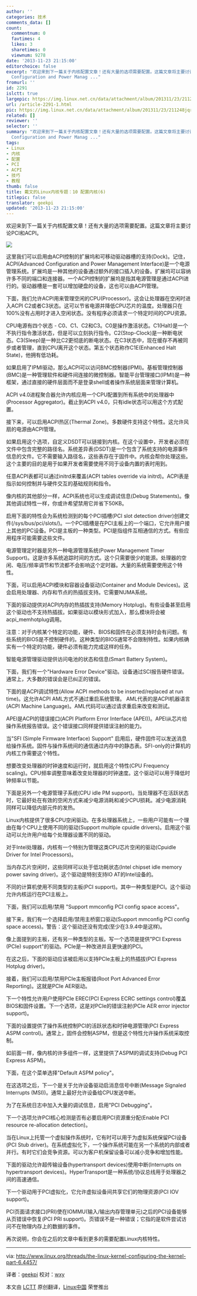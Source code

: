 ```yaml
---
author: ''
categories: 技术
comments_data: []
count:
  commentnum: 0
  favtimes: 4
  likes: 3
  sharetimes: 0
  viewnum: 9278
date: '2013-11-23 21:15:00'
editorchoice: false
excerpt: "欢迎来到下一篇关于内核配置文章！还有大量的选项需要配置。这篇文章将主要讨论PCI和ACPI。\r\n\r\n这里我们可以启用由ACPI控制的扩展坞和可移动驱动器槽的支持(Dock)。记住，ACPI(Advanced
  Configuration and Power Manag ..."
fromurl: ''
id: 2291
islctt: true
largepic: https://img.linux.net.cn/data/attachment/album/201311/23/211248jqrqtwj8e8rhtteq.png
url: /article-2291-1.html
pic: https://img.linux.net.cn/data/attachment/album/201311/23/211248jqrqtwj8e8rhtteq.png.thumb.jpg
related: []
reviewer: ''
selector: ''
summary: "欢迎来到下一篇关于内核配置文章！还有大量的选项需要配置。这篇文章将主要讨论PCI和ACPI。\r\n\r\n这里我们可以启用由ACPI控制的扩展坞和可移动驱动器槽的支持(Dock)。记住，ACPI(Advanced
  Configuration and Power Manag ..."
tags:
- Linux
- 内核
- 配置
- PCI
- ACPI
- 技巧
- 教程
thumb: false
title: 戴文的Linux内核专题：10 配置内核(6)
titlepic: false
translator: geekpi
updated: '2013-11-23 21:15:00'
---
```


欢迎来到下一篇关于内核配置文章！还有大量的选项需要配置。这篇文章将主要讨论PCI和ACPI。


![](https://img.linux.net.cn/data/attachment/album/201311/23/211248jqrqtwj8e8rhtteq.png)


这里我们可以启用由ACPI控制的扩展坞和可移动驱动器槽的支持(Dock)。记住，ACPI(Advanced Configuration and Power Management Interface)是一个电源管理系统。扩展坞是一种其他的设备通过额外的接口插入的设备。扩展坞可以容纳许多不同的端口和连接器。一个ACPI控制的扩展坞是指其电源管理是通过ACPI进行的。驱动器槽是一套可以增加硬盘的设备，这也可以由ACPI管理。


下面，我们允许ACPI用来管理空闲的CPU(Processor)。这会让处理器在空闲时进入ACPI C2或者C3状态。这可以节省电源并降低CPU芯片的温度。处理器只在100%没有占用时才进入空闲状态。没有程序必须请求一个特定时间的CPU资源。


CPU电源有四个状态 - C0、C1、C2和C3。C0是操作激活状态。C1(Halt)是一个不执行指令激活状态，但是可以立刻执行指令。C2(Stop-Clock)是一种断电状态。C3(Sleep)是一种比C2更彻底的断电状态。在C3状态中，现在缓存不再被同步或者管理，直到CPU离开这个状态。第五个状态称作C1E(Enhanced Halt State)，他拥有低功耗。


如果启用了IPMI驱动，那么ACPI可以访问BMC控制器(IPMI)。基板管理控制器(BMC)是一种管理软件和硬件间连接的微控制器。智能平台管理接口(IPMI)是一种框架，通过直接的硬件层面而不是登录shell或者操作系统层面来管理计算机。


ACPI v4.0进程聚合器允许内核应用一个CPU配置到所有系统中的处理器中(Processor Aggregator)。截止到ACPI v4.0，只有idle状态可以用这个方式配置。


接下来，可以启用ACPI热区(Thermal Zone)。多数硬件支持这个特性。这允许风扇的电源由ACPI管理。


如果启用这个选项，自定义DSDT可以链接到内核。在这个设置中，开发者必须在文件中包含完整的路径名。系统差异表(DSDT)是一个包含了系统支持的电源事件信息的文件。它不需要输入路径名，这些表存在于固件中。内核会帮你处理这些。这个主要的目的是用于如果开发者需要使用不同于设备内置的表时用到。


任意ACPI表都可以通过initrd来覆盖(ACPI tables override via initrd)。ACPI表是指示如何控制并与硬件交互的基础规则和指令。


像内核的其他部分一样，ACPI系统也可以生成调试信息(Debug Statements)。像其他调试特性一样，你或许希望禁用它并省下50KB。


启用下面的特性会为系统检测到的每个PCI插槽(PCI slot detection driver)创建文件(/sys/bus/pci/slots/)。一个PCI插槽是在PCI主板上的一个端口，它允许用户接上其他的PC设备。PCI是主板的一种类型。PCI是指组件互相通信的方式。有些应用程序可能需要这些文件。


电源管理定时器是另外一种电源管理系统(Power Management Timer Support)。这是许多系统追踪时间的方式。这个只需要很少的能源。处理器的空闲、电压/频率调节和节流都不会影响这个定时器。大量的系统需要使用这个特性。


下面，可以启用ACPI模块和容器设备驱动(Container and Module Devices)。这会启用处理器、内存和节点的热插拔支持。它需要NUMA系统。


下面的驱动提供对ACPI内存的热插拔支持(Memory Hotplug)。有些设备甚至启用这个驱动也不支持热插拔。如果驱动以模块形式加入，那么模块将会被acpi\_memhotplug调用。


注意：对于内核某个特定的功能，硬件、BIOS和固件在必须支持时会有问题。有些系统的BIOS是不控制硬件的。这种类型的BIOS通常不会限制特性。如果内核确实有一个特定的功能，硬件必须有能力完成这样的任务。


智能电源管理驱动提供访问电池的状态和信息(Smart Battery System)。


下面，我们有一个"Hardware Error Device"驱动。设备通过SCI报告硬件错误。通常上，大多数的错误会是已纠正的错误。


下面的是ACPI调试特性(Allow ACPI methods to be inserted/replaced at run time)。这允许ACPI AML方式不通过重启系统管理。 AML代表的是ACPI机器语言(ACPI Machine Language)。AML代码可以通过请求重启来改变和测试。


APEI是ACPI的错误接口(ACPI Platform Error Interface (APEI))。APEI从芯片给操作系统报告错误。这个错误接口同样提供错误注射的能力。


当"SFI (Simple Firmware Interface) Support" 启用后，硬件固件可以发送消息给操作系统。固件与操作系统间的通信通过内存中的静态表。SFI-only的计算机的内核工作需要这个特性。


想要改变处理器的时钟速度和运行时，就启用这个特性(CPU Frequency scaling)。CPU频率调整意味着改变处理器的时钟速度。这个驱动可以用于降低时钟频率以节能。


下面是另外一个电源管理子系统(CPU idle PM support)。当处理器不在活跃状态时，它最好处在有效的空闲方式来减少电源消耗和减少CPU损耗。减少电源消耗同样可以降低内部元件的发热。


Linux内核提供了很多CPU空闲驱动。在多处理器系统上，一些用户可能有一个理由在每个CPU上使用不同的驱动(Support multiple cpuidle drivers)。启用这个驱动可以允许用户给每个处理器设置不同的驱动。


对于Intel处理器，内核有一个特别为管理这类CPU芯片空闲的驱动(Cpuidle Driver for Intel Processors)。


当内存芯片空闲时，这些同样可以处于低功耗状态(Intel chipset idle memory power saving driver)。这个驱动是特别支持IO AT的Intel设备的。


不同的计算机使用不同类型的主板(PCI support)。其中一种类型是PCI。这个驱动允许内核运行在PCI主板上。


下面，我们可以启用/禁用 "Support mmconfig PCI config space access"。


接下来，我们有一个选择启用/禁用主桥窗口驱动(Support mmconfig PCI config space access)。警告：这个驱动还没有完成(至少在3.9.4中是这样)。


像上面提到的主板，还有另一种类型的主板。写一个选项是提供"PCI Express (PCIe) support"的驱动。PCIe是一种改进并且更快速的PCI。


在这之后，下面的驱动应该被启用以支持PCIe主板上的热插拔(PCI Express Hotplug driver)。


接着，我们可以启用/禁用PCIe主板报错(Root Port Advanced Error Reporting)。这就是PCIe AER驱动。


下一个特性允许用户使用PCIe EREC(PCI Express ECRC settings control)覆盖BIOS和固件设置。下一个选项，这是对PCIe的错误注射(PCIe AER error injector support)。


下面的设置提供了操作系统控制PCI的活跃状态和时钟电源管理(PCI Express ASPM control)。通常上，固件会控制ASPM，但是这个特性允许操作系统采取控制。


如前面一样，像内核的许多组件一样，这里提供了ASPM的调试支持(Debug PCI Express ASPM)。


下面，在这个菜单选择"Default ASPM policy"。


在这选项之后，下一个是关于允许设备驱动启消息信号中断(Message Signaled Interrupts (MSI))。通常上最好允许设备给CPU发送中断。


为了在系统日志中加入大量的调试信息，启用"PCI Debugging"。


下一个选项允许PCI核心检测是否有必要启用PCI资源重分配(Enable PCI resource re-allocation detection)。


当在Linux上托管一个虚拟操作系统时，它有时可以用于为虚拟系统保留PCI设备(PCI Stub driver)。在系统虚拟化下，一个操作系统可能在另一个系统的内部或者并行。有时它们会竞争资源。可以为客户机保留设备可以减小竞争和增加性能。


下面的驱动允许超传输设备(hypertransport devices)使用中断(Interrupts on hypertransport devices)。HyperTransport是一种系统/协议总线用于处理器之间的高速通信。


下一个驱动用于PCI虚拟化，它允许虚拟设备间共享它们的物理资源(PCI IOV support)。


PCI页面请求接口(PRI)使在IOMMU(输入/输出内存管理单元)之后的PCI设备能够从页错误中恢复(PCI PRI support)。页错误不是一种错误；它指的是软件尝试访问不在物理内存上的数据的事件。


再次说明，你会在之后的文章中看到更多的需要配置Linux内核特性。




---


via: <http://www.linux.org/threads/the-linux-kernel-configuring-the-kernel-part-6.4457/>


译者：[geekpi](https://github.com/geekpi) 校对：[wxy](https://github.com/wxy)


本文由 [LCTT](https://github.com/LCTT/TranslateProject) 原创翻译，[Linux中国](http://linux.cn/) 荣誉推出